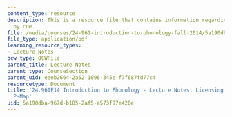 ```yaml
---
content_type: resource
description: This is a resource file that contains information regarding licensing
  by cue.
file: /media/courses/24-961-introduction-to-phonology-fall-2014/5a190dba967db1852af5a573f97e420e_MIT24_961F14_Lecture13.pdf
file_type: application/pdf
learning_resource_types:
- Lecture Notes
ocw_type: OCWFile
parent_title: Lecture Notes
parent_type: CourseSection
parent_uid: eeeb2664-2a52-1096-345e-f7f687fd77c4
resourcetype: Document
title: '24.961F14 Introduction to Phonology - Lecture Notes: Licensing by Cue and
  P-Map'
uid: 5a190dba-967d-b185-2af5-a573f97e420e
---
```

